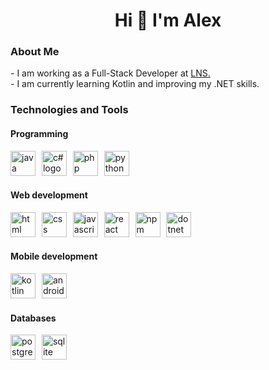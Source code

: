 <h1 align="center">Hi 👋 I'm Alex</h1>

<h3 align="left">About Me</h3>

<p align="left">
    - I am working as a Full-Stack Developer at <a href="https://lns-group.com/">LNS.</a><br>
    - I am currently learning Kotlin and improving my .NET skills.<br>
</p>

<h3 align="left">Technologies and Tools</h3>

<div align="left">
  <h4>Programming</h4>
    <img src="https://skillicons.dev/icons?i=java" height="40" alt="java logo"  />
    <img width="2" />
    <img src="https://skillicons.dev/icons?i=cs" height="40" alt="c# logo"  />
    <img width="2" />
    <img src="https://skillicons.dev/icons?i=php" height="40" alt="php logo"  />
    <img width="2" />
    <img src="https://skillicons.dev/icons?i=python" height="40" alt="python logo"  />
  
  <h4>Web development</h4>
    <img src="https://skillicons.dev/icons?i=html" height="40" alt="html logo"  />
    <img width="2" />
    <img src="https://skillicons.dev/icons?i=css" height="40" alt="css logo"  />
    <img width="2" />
    <img src="https://skillicons.dev/icons?i=javascript" height="40" alt="javascript logo"  />
    <img width="2" />
    <img src="https://skillicons.dev/icons?i=react" height="40" alt="react logo"  />
    <img width="2" />
    <img src="https://skillicons.dev/icons?i=npm" height="40" alt="npm logo"  />
    <img width="2" />
    <img src="https://skillicons.dev/icons?i=dotnet" height="40" alt="dotnet logo"  />

  <h4>Mobile development</h4>
    <img src="https://skillicons.dev/icons?i=kotlin" height="40" alt="kotlin logo"  />
    <img width="2" />
    <img src="https://skillicons.dev/icons?i=androidstudio" height="40" alt="android studio logo"  />

  <h4>Databases</h4>
    <img src="https://skillicons.dev/icons?i=postgres" height="40" alt="postgres logo"  />
    <img width="2" />
    <img src="https://skillicons.dev/icons?i=sqlite" height="40" alt="sqlite logo"  />
</div>
